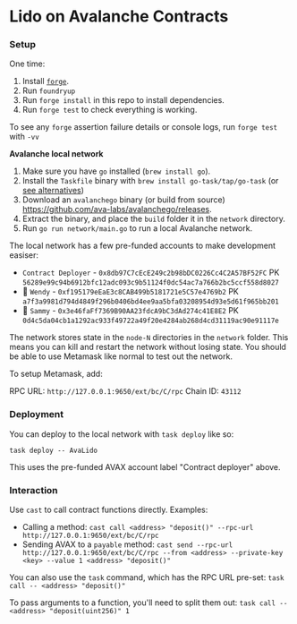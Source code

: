 # Lido on Avalanche Contracts

### Setup

One time:

1. Install [`forge`](https://github.com/gakonst/foundry#installation).
1. Run `foundryup`
1. Run `forge install` in this repo to install dependencies.
1. Run `forge test` to check everything is working.

To see any `forge` assertion failure details or console logs, run `forge test` with `-vv`

**Avalanche local network**

1. Make sure you have `go` installed (`brew install go`).
1. Install the `Taskfile` binary with `brew install go-task/tap/go-task` (or [see alternatives](https://taskfile.dev/#/installation))
1. Download an `avalanchego` binary (or build from source) https://github.com/ava-labs/avalanchego/releases.
1. Extract the binary, and place the `build` folder it in the `network` directory.
1. Run `go run network/main.go` to run a local Avalanche network.

The local network has a few pre-funded accounts to make development easiser:

- `Contract Deployer` - `0x8db97C7cEcE249c2b98bDC0226Cc4C2A57BF52FC` PK `56289e99c94b6912bfc12adc093c9b51124f0dc54ac7a766b2bc5ccf558d8027`
- 🐳 `Wendy` - `0xf195179eEaE3c8CAB499b5181721e5C57e4769b2` PK `a7f3a9981d794d4849f296b0406bd4ee9aa5bfa03208954d93e5d61f965bb201`
- 🦐 `Sammy` - `0x3e46faFf7369B90AA23fdcA9bC3dAd274c41E8E2` PK `0d4c5da04cb1a1292ac933f49722a49f20e4284ab268d4cd31119ac90e91117e`

The network stores state in the `node-N` directories in the `network` folder. This means you can kill and restart the network without losing state. You should be able to use Metamask like normal to test out the network.

To setup Metamask, add:

RPC URL: `http://127.0.0.1:9650/ext/bc/C/rpc`
Chain ID: `43112`

### Deployment

You can deploy to the local network with `task deploy` like so:

```
task deploy -- AvaLido
```

This uses the pre-funded AVAX account label "Contract deployer" above.

### Interaction

Use `cast` to call contract functions directly. Examples:

* Calling a method: `cast call <address> "deposit()" --rpc-url http://127.0.0.1:9650/ext/bc/C/rpc`
* Sending AVAX to a `payable` method: `cast send --rpc-url http://127.0.0.1:9650/ext/bc/C/rpc --from <address> --private-key <key> --value 1 <address> "deposit()"`

You can also use the `task` command, which has the RPC URL pre-set: `task call -- <address> "deposit()"`

To pass arguments to a function, you'll need to split them out: `task call -- <address> "deposit(uint256)" 1`
